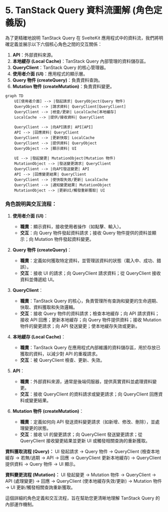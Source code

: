 # 5. TanStack Query 資料流圖解 (角色定義版)

為了更精確地說明 TanStack Query 在 SvelteKit 應用程式中的資料流，我們將明確定義並展示以下六個核心角色之間的交互關係：

1.  **API**：外部資料來源。
2.  **本地緩存 (Local Cache)**：TanStack Query 內部管理的資料儲存區。
3.  **QueryClient**：TanStack Query 的核心管理器。
4.  **使用者介面 (UI)**：應用程式的顯示層。
5.  **Query 物件 (createQuery)**：負責資料查詢。
6.  **Mutation 物件 (createMutation)**：負責資料變更。

```mermaid
graph TD
    UI[使用者介面] --> |發起請求| QueryObject(Query 物件)
    QueryObject --> |請求資料| QueryClient[QueryClient]
    QueryClient --> |檢查/更新| LocalCache[本地緩存]
    LocalCache --> |提供/接收資料| QueryClient

    QueryClient --> |向API請求| API[API]
    API --> |回應資料| QueryClient
    QueryClient --> |更新快取| LocalCache
    QueryClient --> |提供資料| QueryObject
    QueryObject --> |顯示資料| UI

    UI --> |發起變更| MutationObject(Mutation 物件)
    MutationObject --> |發送變更請求| QueryClient
    QueryClient --> |向API發送變更| API
    API --> |回應變更結果| QueryClient
    QueryClient --> |使快取失效/更新| LocalCache
    QueryClient --> |通知變更結果| MutationObject
    MutationObject --> |更新UI/觸發重新獲取| UI
```

### 角色說明與交互流程：

1.  **使用者介面 (UI)**：
    - **職責**：顯示資料，接收使用者操作（如點擊、輸入）。
    - **交互**：向 Query 物件發起資料請求；接收 Query 物件提供的資料並顯示；向 Mutation 物件發起資料變更。

2.  **Query 物件 (createQuery)**：
    - **職責**：定義如何獲取特定資料，並管理該資料的狀態（載入中、成功、錯誤）。
    - **交互**：接收 UI 的請求；向 QueryClient 請求資料；從 QueryClient 接收資料並傳遞給 UI。

3.  **QueryClient**：
    - **職責**：TanStack Query 的核心，負責管理所有查詢和變更的生命週期、快取、資料獲取和失效邏輯。
    - **交互**：接收 Query 物件的資料請求；檢查本地緩存；向 API 請求資料；接收 API 回應；更新本地緩存；向 Query 物件提供資料；接收 Mutation 物件的變更請求；向 API 發送變更；使本地緩存失效或更新。

4.  **本地緩存 (Local Cache)**：
    - **職責**：TanStack Query 在應用程式內部維護的資料儲存區，用於存放已獲取的資料，以減少對 API 的重複請求。
    - **交互**：被 QueryClient 檢查、更新、失效。

5.  **API**：
    - **職責**：外部資料來源，通常是後端伺服器，提供真實資料並處理資料變更。
    - **交互**：接收 QueryClient 的資料請求或變更請求；向 QueryClient 回應資料或變更結果。

6.  **Mutation 物件 (createMutation)**：
    - **職責**：定義如何向 API 發送資料變更請求（如新增、修改、刪除），並處理變更的狀態。
    - **交互**：接收 UI 的變更請求；向 QueryClient 發送變更請求；從 QueryClient 接收變更結果並更新 UI 或觸發相關查詢的重新獲取。

**資料獲取流程 (Query)：**
UI 發起請求 -> Query 物件 -> QueryClient (檢查本地緩存 -> 若無/過期 -> API -> 回應 -> QueryClient 更新本地緩存) -> QueryClient 提供資料 -> Query 物件 -> UI 顯示。

**資料變更流程 (Mutation)：**
UI 發起變更 -> Mutation 物件 -> QueryClient -> API (處理變更) -> 回應 -> QueryClient (使本地緩存失效/更新) -> Mutation 物件 -> UI 更新/觸發相關查詢重新獲取。

這個詳細的角色定義和交互流程，旨在幫助您更清晰地理解 TanStack Query 的內部運作機制。
